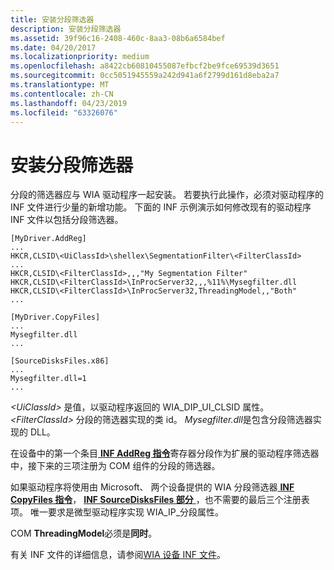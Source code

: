 ```yaml
---
title: 安装分段筛选器
description: 安装分段筛选器
ms.assetid: 39f96c16-2408-460c-8aa3-08b6a6584bef
ms.date: 04/20/2017
ms.localizationpriority: medium
ms.openlocfilehash: a8422cb60810455087efbcf2be9fce69539d3651
ms.sourcegitcommit: 0cc5051945559a242d941a6f2799d161d8eba2a7
ms.translationtype: MT
ms.contentlocale: zh-CN
ms.lasthandoff: 04/23/2019
ms.locfileid: "63326076"
---
```

# <a name="installing-a-segmentation-filter"></a>安装分段筛选器





分段的筛选器应与 WIA 驱动程序一起安装。 若要执行此操作，必须对驱动程序的 INF 文件进行少量的新增功能。 下面的 INF 示例演示如何修改现有的驱动程序 INF 文件以包括分段筛选器。

```INF
[MyDriver.AddReg]
...
HKCR,CLSID\<UiClassId>\shellex\SegmentationFilter\<FilterClassId>
...
HKCR,CLSID\<FilterClassId>,,,"My Segmentation Filter"
HKCR,CLSID\<FilterClassId>\InProcServer32,,,%11%\Mysegfilter.dll
HKCR,CLSID\<FilterClassId>\InProcServer32,ThreadingModel,,"Both"
...
 
[MyDriver.CopyFiles]
...
Mysegfilter.dll
...
 
[SourceDisksFiles.x86]
...
Mysegfilter.dll=1
...
```

*&lt;UiClassId&gt;* 是值，以驱动程序返回的 WIA\_DIP\_UI\_CLSID 属性。 *&lt;FilterClassId&gt;* 分段的筛选器实现的类 id。 *Mysegfilter.dll*是包含分段筛选器实现的 DLL。

在设备中的第一个条目[ **INF AddReg 指令**](https://msdn.microsoft.com/library/windows/hardware/ff546320)寄存器分段作为扩展的驱动程序筛选器中，接下来的三项注册为 COM 组件的分段的筛选器。

如果驱动程序将使用由 Microsoft、 两个设备提供的 WIA 分段筛选器[ **INF CopyFiles 指令**](https://msdn.microsoft.com/library/windows/hardware/ff546346)， [ **INF SourceDisksFiles 部分** ](https://msdn.microsoft.com/library/windows/hardware/ff547472)，也不需要的最后三个注册表项。 唯一要求是微型驱动程序实现 WIA\_IP\_分段属性。

COM **ThreadingModel**必须是**同时**。

有关 INF 文件的详细信息，请参阅[WIA 设备 INF 文件](inf-files-for-wia-devices.md)。

 

 





